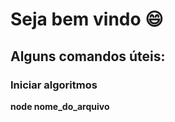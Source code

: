 # Seja bem vindo :smile:

<h2>Alguns comandos úteis:</h2>
<h3>Iniciar algoritmos</h3>
<p><strong>node nome_do_arquivo</strong></p>
